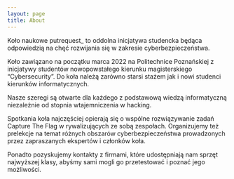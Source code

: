 ```yaml
---
layout: page
title: About
---
```


Koło naukowe putrequest_ to oddolna inicjatywa studencka będąca odpowiedzią na chęć rozwijania się w zakresie cyberbezpieczeństwa.

Koło zawiązano na początku marca 2022 na Politechnice Poznańskiej z inicjatywy studentów nowopowstałego kierunku magisterskiego “Cybersecurity”. Do koła należą zarówno starsi stażem jak i nowi studenci kierunków informatycznych.

Nasze szeregi są otwarte dla każdego z podstawową wiedzą informatyczną niezależnie od stopnia wtajemniczenia w hacking.

Spotkania koła najczęściej opierają się o wspólne rozwiązywanie zadań Capture The Flag w rywalizujących ze sobą zespołach. Organizujemy też prelekcje na temat różnych obszarów cyberbezpieczeństwa prowadzonych przez zapraszanych ekspertów i członków koła.

Ponadto pozyskujemy kontakty z firmami, które udostępniają nam sprzęt najwyższej klasy, abyśmy sami mogli go przetestować i poznać jego możliwości.
